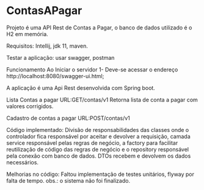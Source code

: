 # ContasAPagar
 Projeto é uma  API Rest de Contas a Pagar, o banco de dados utilizado é o H2 em memória.

  Requisitos:
     Intellij,
     jdk 11,
     maven.
 
  Testar a aplicação:
     usar swagger, postman
         
   Funcionamento
   Ao Iniciar o servidor
    1- Deve-se acessar o endereço http://localhost:8080/swagger-ui.html;

   A aplicação é uma Api Rest desenvolvida com Spring boot.

   Lista Contas a pagar
   URL:GET/contas/v1
   Retorna lista de conta a pagar com valores corrigidos.

   Cadastro de contas a pagar
   URL:POST/contas/v1

  Código implementado:
  Divisão de responsabilidades das classes onde o controlador fica responsável por aceitar e devolver a requisição,
  camada service responsável pelas regras de negócio, a factory para facilitar reutilização de código das regras de negócio 
  e o repository responsável pela conexão com banco de dados. DTOs  recebem e devolvem os dados necessários.

  Melhorias no código:
  Faltou implementação de testes unitários, flyway por falta de tempo.
  obs.: o sistema não foi finalizado.
